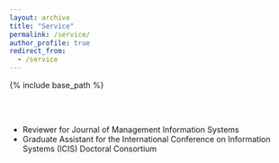 ```yaml
---
layout: archive
title: "Service"
permalink: /service/
author_profile: true
redirect_from:
  - /service
---
```


{% include base_path %}

<br/><br/>

* Reviewer for Journal of Management Information Systems
* Graduate Assistant for the International Conference on Information Systems (ICIS) Doctoral Consortium 

